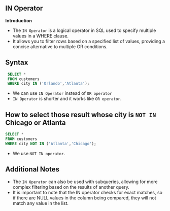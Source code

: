 ## IN Operator

**Introduction**
- The `IN Operator` is a logical operator in SQL used to specify multiple values in a WHERE clause.
- It allows you to filter rows based on a specified list of values, providing a concise alternative to multiple OR conditions.

## Syntax

```sql 
 SELECT *  
 FROM customers 
 WHERE city IN ('Orlando','Atlanta');
```
 - We can use `IN Operator` instead of `OR operator`
 - `IN Operator` is shorter and it works like `OR operator`.

 ## How to select those result whose city is `NOT IN` Chicago or Atlanta
 
 ```sql 
 SELECT *  
 FROM customers  
 WHERE city NOT IN ('Atlanta','Chicago');
 ```
- We use `NOT IN operator`.
  
## Additional Notes  

- The `IN Operator` can also be used with subqueries, allowing for more complex filtering based on the results of another query.
- It is important to note that the IN operator checks for exact matches, so if there are NULL values in the column being compared, they 
  will not match any value in the list.
 

